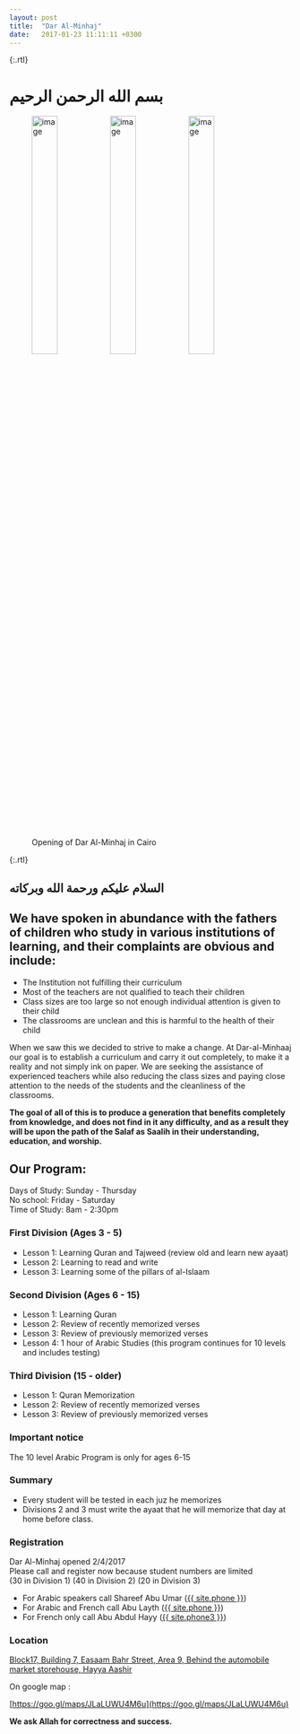```yaml
---
layout: post
title:  "Dar Al-Minhaj"
date:   2017-01-23 11:11:11 +0300
---
```

{:.rtl}
# بسم الله الرحمن الرحيم

<figure>
	<img style="width: 33%; float: left" src="{{ site.baseurl }}/assets/dar-al-minhaj-couloir1.jpg" alt="image">
	<img style="width: 33%; float: left" src="{{ site.baseurl }}/assets/dar-al-minhaj-entree.jpg" alt="image">
  <img style="width: 33%" src="{{ site.baseurl }}/assets/dar-al-minhaj-salle-1.jpg" alt="image">
	<figcaption>
		Opening of Dar Al-Minhaj in Cairo
	</figcaption>
</figure>

{:.rtl}
## السلام عليكم ورحمة الله وبركاته

## We have spoken in abundance with the fathers of children who study in various institutions of learning, and their complaints are obvious and include:

* The Institution not fulfilling their curriculum
* Most of the teachers are not qualified to teach their children
* Class sizes are too large so not enough individual attention is given to their child
* The classrooms are unclean and this is harmful to the health of their child

When we saw this we decided to strive to make a change. At Dar-al-Minhaaj our goal is to establish a curriculum and carry it out completely, to make it a reality and not simply ink on paper. We are seeking the assistance of experienced teachers while also reducing the class sizes and paying close attention to the needs of the students and the cleanliness of the classrooms.

**The goal of all of this is to produce a generation that benefits completely from knowledge, and does not find in it any difficulty, and as a result they will be upon the path of the Salaf as Saalih in their understanding, education, and worship.**

## Our Program:

Days of Study: Sunday - Thursday <br />
No school: Friday - Saturday<br />
Time of Study: 8am - 2:30pm<br />

### First Division (Ages 3 - 5)

* Lesson 1: Learning Quran and Tajweed (review old and learn new ayaat)
* Lesson 2: Learning to read and write
* Lesson 3: Learning some of the pillars of al-Islaam

### Second Division (Ages 6 - 15)

* Lesson 1: Learning Quran
* Lesson 2: Review of recently memorized verses
* Lesson 3: Review of previously memorized verses
* Lesson 4: 1 hour of Arabic Studies (this program continues for 10 levels and includes testing)

### Third Division (15 - older)

* Lesson 1: Quran Memorization
* Lesson 2: Review of recently memorized verses
* Lesson 3: Review of previously memorized verses

### Important notice

The 10 level Arabic Program is only for ages 6-15

### Summary

* Every student will be tested in each juz he memorizes
* Divisions 2 and 3 must write the ayaat that he will memorize that day at home before class.

### Registration

Dar Al-Minhaj opened 2/4/2017<br />
Please call and register now because student numbers are limited<br />
(30 in Division 1) (40 in Division 2) (20 in Division 3)

* For Arabic speakers call Shareef Abu Umar (<a href="tel:{{ site.phone }}" target="_blank">{{ site.phone }}</a>)
* For Arabic and French call Abu Layth (<a href="tel:{{ site.phone }}" target="_blank">{{ site.phone }}</a>)
* For French only call Abu Abdul Hayy (<a href="tel:{{ site.phone3 }}" target="_blank">{{ site.phone3 }}</a>)

### Location

[Block17, Building 7, Easaam Bahr Street, Area 9, Behind the automobile market storehouse,
Hayya Aashir](https://goo.gl/maps/JLaLUWU4M6u)

On google map :

[https://goo.gl/maps/JLaLUWU4M6u](https://goo.gl/maps/JLaLUWU4M6u)

**We ask Allah for correctness and success.**
